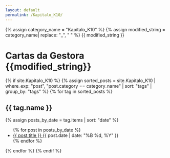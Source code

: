 ```yaml
---
layout: default
permalink: /Kapitalo_K10/
---
```


{% assign category_name = "Kapitalo_K10" %}
{% assign modified_string = category_name| replace: "_", " " %}
{{ modified_string }}
<h1>Cartas da Gestora {{modified_string}}</h1>
{% if site.Kapitalo_K10 %}
{% assign sorted_posts = site.Kapitalo_K10 | where_exp: "post", "post.category == category_name" | sort: "tags" | group_by: "tags" %}
{% for tag in sorted_posts %}
<h2>{{ tag.name }}</h2>
{% assign posts_by_date = tag.items | sort: "date" %}
<ul>
{% for post in posts_by_date %}
<li><a href="{{ post.url | relative_url }}">{{ post.title }} </a><span>{{ post.date | date: "%B %d, %Y" }}</span></li>
{% endfor %}
</ul>
{% endfor %}
{% endif %}
